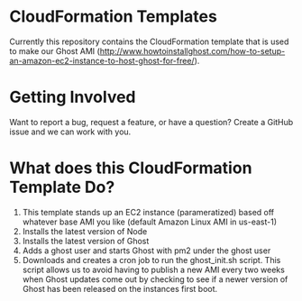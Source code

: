 # CloudFormation Templates

Currently this repository contains the CloudFormation template that is used to make our Ghost AMI (http://www.howtoinstallghost.com/how-to-setup-an-amazon-ec2-instance-to-host-ghost-for-free/).

# Getting Involved

Want to report a bug, request a feature, or have a question?  Create a GitHub issue and we can work with you.  

# What does this CloudFormation Template Do?

1. This template stands up an EC2 instance (parameratized) based off whatever base AMI you like (default Amazon Linux AMI in us-east-1)
1. Installs the latest version of Node
1. Installs the latest version of Ghost
1. Adds a ghost user and starts Ghost with pm2 under the ghost user
1. Downloads and creates a cron job to run the ghost_init.sh script.  This script allows us to avoid having to publish a new AMI every two weeks when Ghost updates come out by checking to see if a newer version of Ghost has been released on the instances first boot.